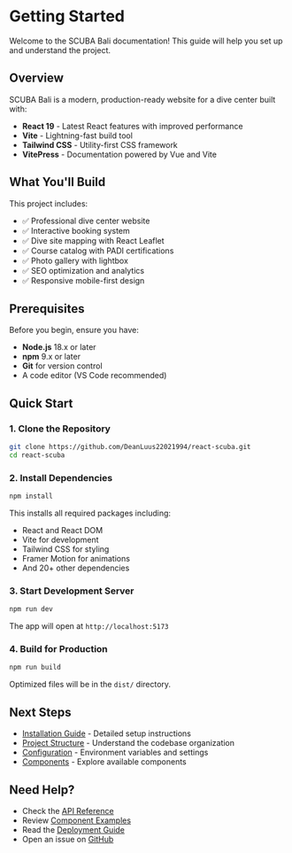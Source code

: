 # Getting Started

Welcome to the SCUBA Bali documentation! This guide will help you set up and understand the project.

## Overview

SCUBA Bali is a modern, production-ready website for a dive center built with:

- **React 19** - Latest React features with improved performance
- **Vite** - Lightning-fast build tool
- **Tailwind CSS** - Utility-first CSS framework
- **VitePress** - Documentation powered by Vue and Vite

## What You'll Build

This project includes:

- ✅ Professional dive center website
- ✅ Interactive booking system
- ✅ Dive site mapping with React Leaflet
- ✅ Course catalog with PADI certifications
- ✅ Photo gallery with lightbox
- ✅ SEO optimization and analytics
- ✅ Responsive mobile-first design

## Prerequisites

Before you begin, ensure you have:

- **Node.js** 18.x or later
- **npm** 9.x or later
- **Git** for version control
- A code editor (VS Code recommended)

## Quick Start

### 1. Clone the Repository

```bash
git clone https://github.com/DeanLuus22021994/react-scuba.git
cd react-scuba
```

### 2. Install Dependencies

```bash
npm install
```

This installs all required packages including:

- React and React DOM
- Vite for development
- Tailwind CSS for styling
- Framer Motion for animations
- And 20+ other dependencies

### 3. Start Development Server

```bash
npm run dev
```

The app will open at `http://localhost:5173`

### 4. Build for Production

```bash
npm run build
```

Optimized files will be in the `dist/` directory.

## Next Steps

- [Installation Guide](./installation.md) - Detailed setup instructions
- [Project Structure](./structure.md) - Understand the codebase organization
- [Configuration](./configuration.md) - Environment variables and settings
- [Components](../components/) - Explore available components

## Need Help?

- Check the [API Reference](../api/)
- Review [Component Examples](../components/)
- Read the [Deployment Guide](../deployment/)
- Open an issue on [GitHub](https://github.com/DeanLuus22021994/react-scuba/issues)
